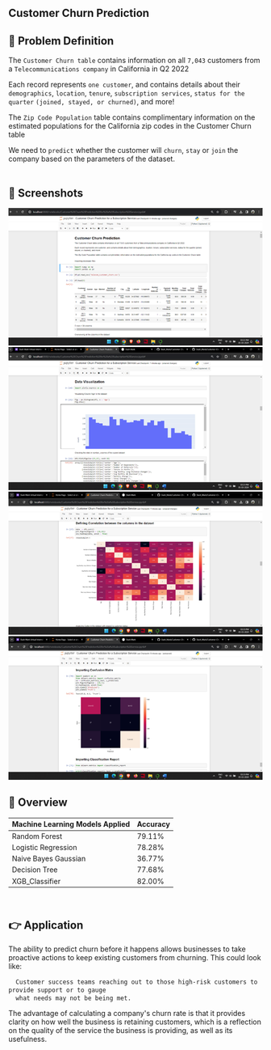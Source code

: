 ## Customer Churn Prediction



## 📌 Problem Definition
The `Customer Churn table` contains information on all `7,043` customers from a `Telecommunications company` in California in Q2 2022

Each record represents `one customer`, and contains details about their `demographics`, `location`, `tenure`, `subscription services`, `status for the quarter` `(joined, stayed, or churned)`, and more!

The `Zip Code Population` table contains complimentary information on the estimated populations for the California zip codes in the Customer Churn table

We need to `predict` whether the customer will `churn`, `stay` or `join` the company based on the parameters of the dataset.
<br><br>

## 👀 Screenshots

<img src = "https://github.com/lakshmikanth9286/Slash_Mark/blob/main/Customer-Churn-Prediction/assets/Picture1.png">
<img src = "https://github.com/lakshmikanth9286/Slash_Mark/blob/main/Customer-Churn-Prediction/assets/Picture2.png">
<img src = "https://github.com/lakshmikanth9286/Slash_Mark/blob/main/Customer-Churn-Prediction/assets/Picture3.png">
<img src = "https://github.com/lakshmikanth9286/Slash_Mark/blob/main/Customer-Churn-Prediction/assets/Picture4.png">


## 📓 Overview

| Machine Learning Models Applied            | Accuracy |
| ----------------- | ------------------------------------------------------------------ |
| Random Forest | 79.11% |
| Logistic Regression | 78.28% |
| Naive Bayes Gaussian | 36.77% |
| Decision Tree | 77.68% |
| XGB_Classifier | 82.00% |

<br>

## 👉 Application

The ability to predict churn before it happens allows businesses to take proactive actions to keep existing customers from churning. This could look like: 
```
  Customer success teams reaching out to those high-risk customers to provide support or to gauge 
  what needs may not be being met.
```

The advantage of calculating a company's churn rate is that it provides clarity on how well the business is retaining customers, which is a reflection on the quality of the service the business is providing, as well as its usefulness.
